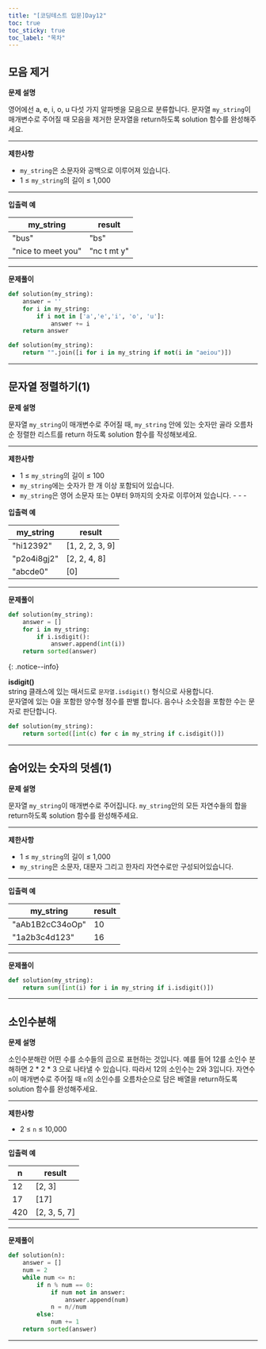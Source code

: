 ```yaml
---
title: "[코딩테스트 입문]Day12"
toc: true
toc_sticky: true
toc_label: "목차"
---
```


## 모음 제거

**문제 설명**

영어에선 a, e, i, o, u 다섯 가지 알파벳을 모음으로 분류합니다. 문자열 `my_string`이 매개변수로 주어질 때 모음을 제거한 문자열을 return하도록 solution 함수를 완성해주세요.

------

**제한사항**

- `my_string`은 소문자와 공백으로 이루어져 있습니다.
- 1 ≤ `my_string`의 길이 ≤ 1,000

------

**입출력 예**

| my_string          | result      |
| ------------------ | ----------- |
| "bus"              | "bs"        |
| "nice to meet you" | "nc t mt y" |

---

**문제풀이**

```python
def solution(my_string):
    answer = ''
    for i in my_string:
        if i not in ['a','e','i', 'o', 'u']:
            answer += i
    return answer
```

```python
def solution(my_string):
    return "".join([i for i in my_string if not(i in "aeiou")])
```

---

## 문자열 정렬하기(1)

**문제 설명**

문자열 `my_string`이 매개변수로 주어질 때, `my_string` 안에 있는 숫자만 골라 오름차순 정렬한 리스트를 return 하도록 solution 함수를 작성해보세요.

------

**제한사항**

- 1 ≤ `my_string`의 길이 ≤ 100
- `my_string`에는 숫자가 한 개 이상 포함되어 있습니다.
- `my_string`은 영어 소문자 또는 0부터 9까지의 숫자로 이루어져 있습니다. - - -

**입출력 예**

| my_string   | result          |
| ----------- | --------------- |
| "hi12392"   | [1, 2, 2, 3, 9] |
| "p2o4i8gj2" | [2, 2, 4, 8]    |
| "abcde0"    | [0]             |

---

**문제풀이**

```py
def solution(my_string):
    answer = []
    for i in my_string:
        if i.isdigit():
            answer.append(int(i))
    return sorted(answer)
```

{: .notice--info}

**isdigit()**<br/>
string 클래스에 있는 매서드로 `문자열.isdigit()` 형식으로 사용합니다. <br/>문자열에 있는  <span class='hly'>0을 포함한 양수형 정수</span>를 판별 합니다. 음수나 소숫점을 포함한 수는 문자로 판단합니다.  

```python
def solution(my_string):
    return sorted([int(c) for c in my_string if c.isdigit()])
```

---

## 숨어있는 숫자의 덧셈(1)



**문제 설명**

문자열 `my_string`이 매개변수로 주어집니다. `my_string`안의 모든 자연수들의 합을 return하도록 solution 함수를 완성해주세요.

------

**제한사항**

- 1 ≤ `my_string`의 길이 ≤ 1,000
- `my_string`은 소문자, 대문자 그리고 한자리 자연수로만 구성되어있습니다.

------

**입출력 예**

| my_string       | result |
| --------------- | ------ |
| "aAb1B2cC34oOp" | 10     |
| "1a2b3c4d123"   | 16     |

---

**문제풀이**

```python
def solution(my_string):
    return sum([int(i) for i in my_string if i.isdigit()])
```

---

## 소인수분해

**문제 설명**

소인수분해란 어떤 수를 소수들의 곱으로 표현하는 것입니다. 예를 들어 12를 소인수 분해하면 2 * 2 * 3 으로 나타낼 수 있습니다. 따라서 12의 소인수는 2와 3입니다. 자연수 `n`이 매개변수로 주어질 때 `n`의 소인수를 오름차순으로 담은 배열을 return하도록 solution 함수를 완성해주세요.

------

**제한사항**

- 2 ≤ `n` ≤ 10,000

------

**입출력 예**

| n    | result       |
| ---- | ------------ |
| 12   | [2, 3]       |
| 17   | [17]         |
| 420  | [2, 3, 5, 7] |

---

**문제풀이**

```python
def solution(n):
    answer = []
    num = 2
    while num <= n:
        if n % num == 0:
            if num not in answer:
                answer.append(num)
            n = n//num
        else:
            num += 1
    return sorted(answer)
```

---